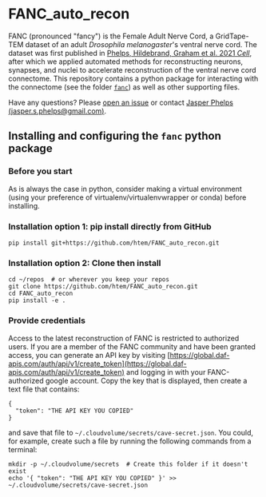 # FANC_auto_recon

FANC (pronounced "fancy") is the Female Adult Nerve Cord, a GridTape-TEM dataset of an adult _Drosophila melanogaster_'s ventral nerve cord. The dataset was first published in [Phelps, Hildebrand, Graham et al. 2021 _Cell_](https://www.lee.hms.harvard.edu/phelps-hildebrand-graham-et-al-2021), after which we applied automated methods for reconstructing neurons, synapses, and nuclei to accelerate reconstruction of the ventral nerve cord connectome. This repository contains a python package for interacting with the connectome (see the folder [`fanc`](fanc)) as well as other supporting files. 

Have any questions? Please [open an issue](https://github.com/htem/FANC_auto_recon/issues/new) or contact [Jasper Phelps (jasper.s.phelps@gmail.com)](https://github.com/jasper-tms).

## Installing and configuring the `fanc` python package

### Before you start

As is always the case in python, consider making a virtual environment (using your preference of virtualenv/virtualenvwrapper or conda) before installing.

### Installation option 1: pip install directly from GitHub

    pip install git+https://github.com/htem/FANC_auto_recon.git

### Installation option 2: Clone then install

    cd ~/repos  # or wherever you keep your repos
    git clone https://github.com/htem/FANC_auto_recon.git
    cd FANC_auto_recon
    pip install -e .
    

### Provide credentials

Access to the latest reconstruction of FANC is restricted to authorized users. If you are a member of the FANC community and have been granted access, you can generate an API key by visiting [https://global.daf-apis.com/auth/api/v1/create_token](https://global.daf-apis.com/auth/api/v1/create_token) and logging in with your FANC-authorized google account. Copy the key that is displayed, then create a text file that contains:

    {
      "token": "THE API KEY YOU COPIED"
    }

and save that file to `~/.cloudvolume/secrets/cave-secret.json`. You could, for example, create such a file by running the following commands from a terminal:

    mkdir -p ~/.cloudvolume/secrets  # Create this folder if it doesn't exist
    echo '{ "token": "THE API KEY YOU COPIED" }' >> ~/.cloudvolume/secrets/cave-secret.json
